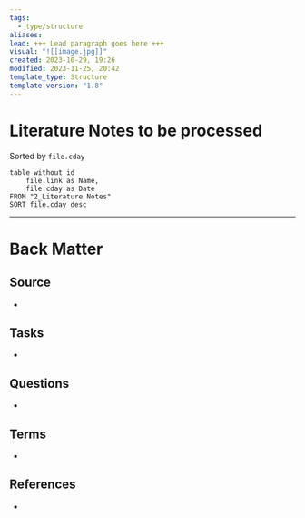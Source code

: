 ```yaml
---
tags:
  - type/structure
aliases: 
lead: +++ Lead paragraph goes here +++
visual: "![[image.jpg]]"
created: 2023-10-29, 19:26
modified: 2023-11-25, 20:42
template_type: Structure
template-version: "1.8"
---
```


# Literature Notes to be processed

<!-- Main STRUCTURE of my content -->
Sorted by `file.cday`
```dataview
table without id 
	file.link as Name, 
	file.cday as Date
FROM "2_Literature Notes"
SORT file.cday desc
```


---
# Back Matter
## Source
<!-- Always keep a link to the source. --> 
- 

## Tasks
<!-- What remains to be done with this note? --> 
- 

## Questions
<!-- What remains for you to consider? --> 
- 

## Terms
<!-- Links to definition pages -->
- 

## References
<!-- Links to pages not referenced in the content -->
- 